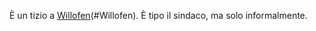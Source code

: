 È un tizio a [Willofen](wiki/Places/Places.md)(#Willofen). È tipo il sindaco, ma solo informalmente.
